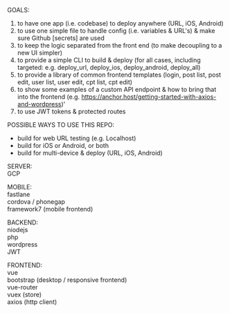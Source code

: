 GOALS:
1. to have one app (i.e. codebase) to deploy anywhere (URL, iOS, Android)
2. to use one simple file to handle config (i.e. variables & URL's) & make sure Github [secrets] are used
3. to keep the logic separated from the front end (to make decoupling to a new UI simpler)
4. to provide a simple CLI to build & deploy (for all cases, including targeted: e.g. deploy_url, deploy_ios, deploy_android, deploy_all)
5. to provide a library of common frontend templates (login, post list, post edit, user list, user edit, cpt list, cpt edit)
6. to show some examples of a custom API endpoint & how to bring that into the frontend (e.g. https://anchor.host/getting-started-with-axios-and-wordpress)'
7. to use JWT tokens & protected routes


POSSIBLE WAYS TO USE THIS REPO:

* build for web URL testing (e.g. Localhost)
* build for iOS or Android, or both
* build for multi-device & deploy (URL, iOS, Android)


SERVER:  
GCP 


MOBILE:  
fastlane  
cordova / phonegap  
framework7 (mobile frontend)  


BACKEND:  
niodejs  
php  
wordpress  
JWT  


FRONTEND:  
vue  
bootstrap (desktop / responsive frontend)  
vue-router  
vuex (store)  
axios (http client)

